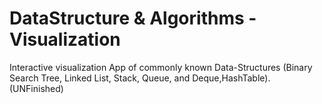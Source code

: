 # DataStructure & Algorithms -Visualization
Interactive visualization App of commonly known Data-Structures (Binary Search Tree, Linked List, Stack, Queue, and Deque,HashTable). (UNFinished)

